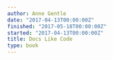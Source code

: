 ```yaml
---
author: Anne Gentle
date: "2017-04-13T00:00:00Z"
finished: "2017-05-18T00:00:00Z"
started: "2017-04-13T00:00:00Z"
title: Docs Like Code
type: book
---
```

